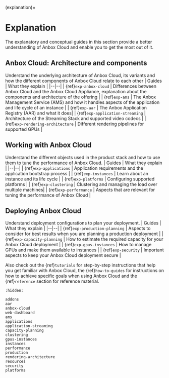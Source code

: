 (explanation)=
# Explanation

The explanatory and conceptual guides in this section provide a better understanding of Anbox Cloud and enable you to get the most out of it.

## Anbox Cloud: Architecture and components

Understand the underlying architecture of Anbox Cloud, its variants and how the different components of Anbox Cloud relate to each other
|  Guides | What they explain |
|--|--|
| {ref}`exp-anbox-cloud` | Differences between Anbox Cloud and the Anbox Cloud Appliance, explanation about the components and architecture of the offering |
| {ref}`exp-ams` | The Anbox Management Service (AMS) and how it handles aspects of the application and life cycle of an instance |
| {ref}`exp-aar` | The Anbox Application Registry (AAR) and what it does|
| {ref}`exp-application-streaming` | Architecture of the Streaming Stack and supported video codecs |
| {ref}`exp-rendering-architecture` | Different rendering pipelines for supported GPUs |

## Working with Anbox Cloud

Understand the different objects used in the product stack and how to use them to tune the performance of Anbox Cloud.
| Guides  | What they explain  |
|--|--|
| {ref}`exp-applications` | Application requirements and the application bootstrap process |
| {ref}`exp-instances` | Learn about an instance and its life cycle |
| {ref}`exp-platforms` | Configuring supported platforms |
| {ref}`exp-clustering` | Clustering and managing the load over multiple machines|
| {ref}`exp-performance` | Aspects that are relevant for tuning the performance of Anbox Cloud |

## Deploying Anbox Cloud

Understand deployment configurations to plan your deployment.
| Guides | What they explain  |
|--|--|
| {ref}`exp-production-planning` | Aspects to consider for best results when you are planning a production deployment |
| {ref}`exp-capacity-planning` | How to estimate the required capacity for your Anbox Cloud deployment |
| {ref}`exp-gpus-instances` | How to manage GPUs and make them available to instances |
| {ref}`exp-security` | Important aspects to keep your Anbox Cloud deployment secure |


Also check out the {ref}`tutorials` for step-by-step instructions that help you get familiar with Anbox Cloud, the {ref}`how-to-guides` for instructions on how to achieve specific goals when using Anbox Cloud and the {ref}`reference` section for reference material.

```{toctree}
:hidden:

addons
aar
anbox-cloud
web-dashboard
ams
applications
application-streaming
capacity-planning
clustering
gpus-instances
instances
performance
production
rendering-architecture
resources
security
platforms
```
